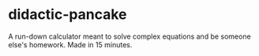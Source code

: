 # didactic-pancake
A run-down calculator meant to solve complex equations and be someone else's homework. Made in 15 minutes.
